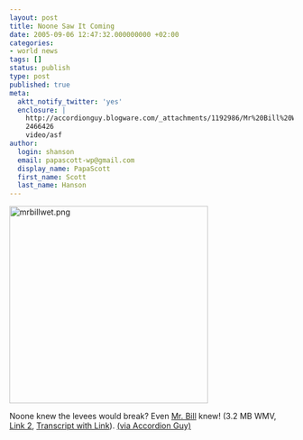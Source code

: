 ```yaml
---
layout: post
title: Noone Saw It Coming
date: 2005-09-06 12:47:32.000000000 +02:00
categories:
- world news
tags: []
status: publish
type: post
published: true
meta:
  aktt_notify_twitter: 'yes'
  enclosure: |
    http://accordionguy.blogware.com/_attachments/1192986/Mr%20Bill%20Wetlands%20Ad.wmv
    2466426
    video/asf
author:
  login: shanson
  email: papascott-wp@gmail.com
  display_name: PapaScott
  first_name: Scott
  last_name: Hanson
---
```

<p><a href="http://www.americaswetland.com/video/reed.wmv"><img src="https://res.cloudinary.com/papascott/image/upload/wordpress/wp-content/uploads/2005/09/mrbillwet.jpg" border="0" height="350" width="352" alt="mrbillwet.png" /></a></p>
<p>Noone knew the levees would break? Even <a href="http://www.americaswetland.com/video/reed.wmv">Mr. Bill</a> knew! (3.2 MB WMV, <a href="http://accordionguy.blogware.com/_attachments/1192986/Mr%20Bill%20Wetlands%20Ad.wmv">Link 2</a>, <a href="http://politicalhumor.about.com/b/a/199220.htm">Transcript with Link</a>). <a href="http://accordionguy.blogware.com/blog/_archives/2005/9/2/1192986.html" title="The Adventures of Accordion Guy in the 21st Century :: Joey deVilla's Weblog :: Totally Unanticipated, Except for When They Expected It">(via Accordion Guy)</a></p>
